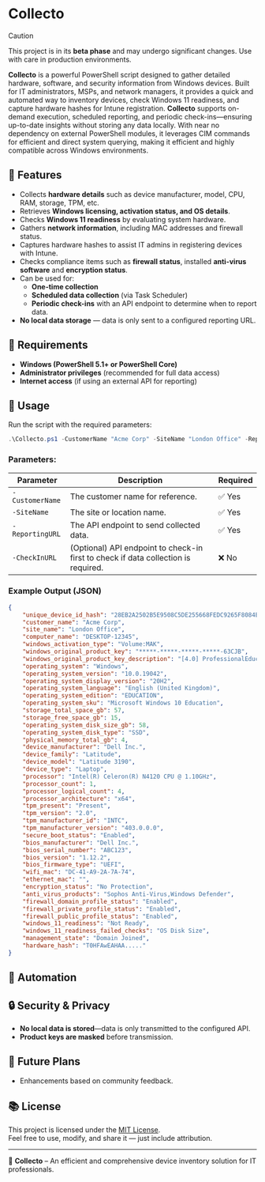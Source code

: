 # Collecto

> [!CAUTION]
> This project is in its **beta phase** and may undergo significant changes. Use with care in production environments.
>

**Collecto** is a powerful PowerShell script designed to gather detailed hardware, software, and security information from Windows devices. Built for IT administrators, MSPs, and network managers, it provides a quick and automated way to inventory devices, check Windows 11 readiness, and capture hardware hashes for Intune registration. **Collecto** supports on-demand execution, scheduled reporting, and periodic check-ins—ensuring up-to-date insights without storing any data locally. With near no dependency on external PowerShell modules, it leverages CIM commands for efficient and direct system querying, making it efficient and highly compatible across Windows environments.

## 🚀 Features
- Collects **hardware details** such as device manufacturer, model, CPU, RAM, storage, TPM, etc.
- Retrieves **Windows licensing, activation status, and OS details**.
- Checks **Windows 11 readiness** by evaluating system hardware.
- Gathers **network information**, including MAC addresses and firewall status.
- Captures hardware hashes to assist IT admins in registering devices with Intune.
- Checks compliance items such as **firewall status**, installed **anti-virus software** and **encryption status**.
- Can be used for:
  - **One-time collection**
  - **Scheduled data collection** (via Task Scheduler)
  - **Periodic check-ins** with an API endpoint to determine when to report data.
- **No local data storage** — data is only sent to a configured reporting URL.

## 📌 Requirements
- **Windows (PowerShell 5.1+ or PowerShell Core)**
- **Administrator privileges** (recommended for full data access)
- **Internet access** (if using an external API for reporting)

## 🏃 Usage
Run the script with the required parameters:
```powershell
.\Collecto.ps1 -CustomerName "Acme Corp" -SiteName "London Office" -ReportingURL "https://api.example.com/report" -CheckInURL "https://api.example.com/checkin"
```
### Parameters:
| Parameter       | Description                                   | Required |
|----------------|-----------------------------------------------|----------|
| `-CustomerName` | The customer name for reference.            | ✅ Yes   |
| `-SiteName`     | The site or location name.                   | ✅ Yes   |
| `-ReportingURL` | The API endpoint to send collected data.     | ✅ Yes   |
| `-CheckInURL`   | (Optional) API endpoint to check-in first to check if data collection is required.   | ❌ No    |

### Example Output (JSON)
```json
{
    "unique_device_id_hash": "28EB2A2502B5E9508C5DE255668FEDC9265F8084E1CA631CFAC88AC1E4479543",
    "customer_name": "Acme Corp",
    "site_name": "London Office",
    "computer_name": "DESKTOP-12345",
    "windows_activation_type": "Volume:MAK",
    "windows_original_product_key": "*****-*****-*****-*****-63CJB",
    "windows_original_product_key_description": "[4.0] ProfessionalEducation OEM:DM",
    "operating_system": "Windows",
    "operating_system_version": "10.0.19042",
    "operating_system_display_version": "20H2",
    "operating_system_language": "English (United Kingdom)",
    "operating_system_edition": "EDUCATION",
    "operating_system_sku": "Microsoft Windows 10 Education",
    "storage_total_space_gb": 57,
    "storage_free_space_gb": 15,
    "operating_system_disk_size_gb": 58,
    "operating_system_disk_type": "SSD",
    "physical_memory_total_gb": 4,
    "device_manufacturer": "Dell Inc.",
    "device_family": "Latitude",
    "device_model": "Latitude 3190",
    "device_type": "Laptop",
    "processor": "Intel(R) Celeron(R) N4120 CPU @ 1.10GHz",
    "processor_count": 1,
    "processor_logical_count": 4,
    "processor_architecture": "x64",
    "tpm_present": "Present",
    "tpm_version": "2.0",
    "tpm_manufacturer_id": "INTC",
    "tpm_manufacturer_version": "403.0.0.0",
    "secure_boot_status": "Enabled",
    "bios_manufacturer": "Dell Inc.",
    "bios_serial_number": "ABC123",
    "bios_version": "1.12.2",
    "bios_firmware_type": "UEFI",
    "wifi_mac": "DC-41-A9-2A-7A-74",
    "ethernet_mac": "",
    "encryption_status": "No Protection",
    "anti_virus_products": "Sophos Anti-Virus,Windows Defender",
    "firewall_domain_profile_status": "Enabled",
    "firewall_private_profile_status": "Enabled",
    "firewall_public_profile_status": "Enabled",
    "windows_11_readiness": "Not Ready",
    "windows_11_readiness_failed_checks": "OS Disk Size",
    "management_state": "Domain Joined",
    "hardware_hash": "T0HFAwEAHAA....."
}
```

## 🔄 Automation

## 🔒 Security & Privacy
- **No local data is stored**—data is only transmitted to the configured API.
- **Product keys are masked** before transmission.

## 🔮 Future Plans
- Enhancements based on community feedback.

## 📚 License
This project is licensed under the [MIT License](LICENSE).  
Feel free to use, modify, and share it — just include attribution.

---

🚀 **Collecto** – An efficient and comprehensive device inventory solution for IT professionals.

